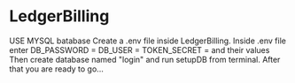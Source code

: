 # LedgerBilling
USE MYSQL batabase
Create a .env file inside LedgerBilling. Inside .env file enter
DB_PASSWORD = 
DB_USER = 
TOKEN_SECRET =
and their values
Then create database named "login" and run setupDB from terminal.
After that you are ready to go...
